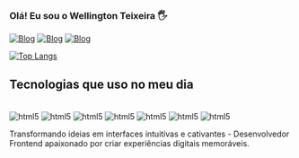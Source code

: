 
### Olá! Eu sou o Wellington Teixeira 🖐️

[![Blog](https://img.shields.io/website-up-down-green-red/http/monip.org.svg)](https://novo-portifolio-six.vercel.app/)
[![Blog](https://img.shields.io/badge/LinkedIn-0077B5?style=for-the-badge&logo=linkedin&logoColor=white)](https://www.linkedin.com/in/wellington-teixeira-6a383a188/)
[![Blog](https://img.shields.io/badge/Instagram-E4405F?style=for-the-badge&logo=instagram&logoColor=white)](https://www.instagram.com/Wellington._.teixeira/)

[![Top Langs](https://github-readme-stats.vercel.app/api/top-langs/?username=Wellington5000)](https://github.com/anuraghazra/github-readme-stats)

## Tecnologias que uso no meu dia

<div style="display: inline-block"><br/>
    <img align="center" alt="html5" src="https://img.shields.io/badge/HTML5-E34F26?style=for-the-badge&logo=html5&logoColor=white" />
    <img align="center" alt="html5" src="https://img.shields.io/badge/CSS3-1572B6?style=for-the-badge&logo=css3&logoColor=white" />
    <img align="center" alt="html5" src="https://img.shields.io/badge/JavaScript-323330?style=for-the-badge&logo=javascript&logoColor=F7DF1E" />
    <img align="center" alt="html5" src="https://img.shields.io/badge/TypeScript-007ACC?style=for-the-badge&logo=typescript&logoColor=white" />
    <img align="center" alt="html5" src="https://img.shields.io/badge/Angular-DD0031?style=for-the-badge&logo=angular&logoColor=white" />
    <img align="center" alt="html5" src="https://img.shields.io/badge/Material--UI-0081CB?style=for-the-badge&logo=material-ui&logoColor=white" />
    <img align="center" alt="html5" src="https://img.shields.io/badge/Sass-CC6699?style=for-the-badge&logo=sass&logoColor=white" />
</div><br/>

Transformando ideias em interfaces intuitivas e cativantes - Desenvolvedor Frontend apaixonado por criar experiências digitais memoráveis.

